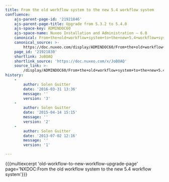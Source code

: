 ```yaml
---
title: From the old workflow system to the new 5.4 workflow system
confluence:
    ajs-parent-page-id: '21921846'
    ajs-parent-page-title: Upgrade from 5.3.2 to 5.4.0
    ajs-space-key: ADMINDOC60
    ajs-space-name: Nuxeo Installation and Administration — 6.0
    canonical: From+the+old+workflow+system+to+the+new+5.4+workflow+system
    canonical_source: >-
        https://doc.nuxeo.com/display/ADMINDOC60/From+the+old+workflow+system+to+the+new+5.4+workflow+system
    page_id: '21921830'
    shortlink: JoBOAQ
    shortlink_source: 'https://doc.nuxeo.com/x/JoBOAQ'
    source_link: >-
        /display/ADMINDOC60/From+the+old+workflow+system+to+the+new+5.4+workflow+system
history:
    - 
        author: Solen Guitter
        date: '2016-03-31 13:36'
        message: ''
        version: '3'
    - 
        author: Solen Guitter
        date: '2015-04-14 15:15'
        message: ''
        version: '2'
    - 
        author: Solen Guitter
        date: '2013-07-02 12:16'
        message: ''
        version: '1'

---
```

{{{multiexcerpt 'old-workflow-to-new-workflow-upgrade-page' page='NXDOC:From the old workflow system to the new 5.4 workflow system'}}}

&nbsp;